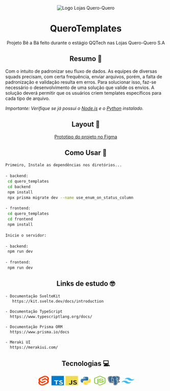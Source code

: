 <p align="center">
  <img src="https://github.com/celenny/quero_templates/assets/70456452/13c668bc-6b38-4823-9ecd-52af0aa036c3" alt="Logo Lojas Quero-Quero" width=105 >
</p>
<h1 align="center">QueroTemplates</h1>

<p align="center">
   Projeto Bê a Bá feito durante o estágio QQTech nas Lojas Quero-Quero S.A 
</p>

<h2 align="center">Resumo 📖</h2>
<p >
  Com o intuito de padronizar seu fluxo de dados. As equipes de diversas squads precisam, com certa frequência, enviar arquivos, porém, a falta de padronização e validação resulta em erros. Para solucionar isso, faz-se necessário o desenvolvimento de uma solução que valide os envios. A solução deverá permitir que os usuários criem templates específicos para cada tipo de arquivo.
</p>

*Importante:*
*Verifique se já possui o [Node.js](https://nodejs.org) e o [Python](https://www.python.org/) instalado.*

<h2 align="center">Layout 🎨</h2>

<p align="center">
	<a href="https://www.figma.com/file/1PFP6myV8kQPQ3agJG1h2z/QueroTemplates?type=design&node-id=0-1&mode=design&t=ZVpPqLanYkRAN2EG-0">Prototipo do projeto no Figma</a>
</p>

<h2 align="center">Como Usar 🤔</h2>

   ```bash
   Primeiro, Instale as dependências nos diretórios...
  
   - backend:
    cd quero_templates
    cd backend
    npm install
    npx prisma migrate dev --name use_enum_on_status_column

   - frontend:
    cd quero_templates
    cd frontend
    npm install

 Inicie o servidor:

  - backend:
    npm run dev

  - frontend:
    npm run dev
   ```
<h2 align="center">Links de estudo 🤓</h2>

   ```
   - Documentação SvelteKit
      https://kit.svelte.dev/docs/introduction

  - Documentação TypeScript
     https://www.typescriptlang.org/docs/

  - Documentação Prisma ORM
     https://www.prisma.io/docs

  - Meraki UI
     https://merakiui.com/

   ```

<h2 align="center">Tecnologias 💻</h2>
   
<p align="center">
  <img align="center" alt="svelte" height="30" width="40" src="https://raw.githubusercontent.com/devicons/devicon/master/icons/svelte/svelte-original.svg">
  <img align="center" alt="typescript" height="30" width="40" src="https://github.com/devicons/devicon/blob/master/icons/typescript/typescript-original.svg">
  <img align="center" alt="javascript" height="30" width="40" src="https://github.com/devicons/devicon/blob/master/icons/javascript/javascript-original.svg">
  <img align="center" alt="python" height="30" width="40" src="https://raw.githubusercontent.com/devicons/devicon/master/icons/python/python-original.svg">
  <img align="center" alt="nodejs" height="30" width="40" src="https://github.com/devicons/devicon/blob/master/icons/nodejs/nodejs-original.svg">
  <img align="center" alt="postegresql" height="30" width="40" src="https://github.com/devicons/devicon/blob/master/icons/postgresql/postgresql-original.svg">
  <img align="center" alt="tailwindcss" height="30" width="40" src="https://github.com/devicons/devicon/blob/master/icons/tailwindcss/tailwindcss-plain.svg">
  <br>
</p>
